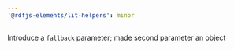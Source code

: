 ```yaml
---
'@rdfjs-elements/lit-helpers': minor
---
```


Introduce a `fallback` parameter; made second parameter an object
